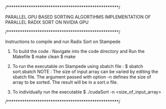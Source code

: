 
/***************************************************/

PARALLEL GPU BASED SORTING ALGORTIHMS
IMPLEMENTATION OF PARALLEL RADIX SORT ON NVIDIA GPU

/***************************************************/

Instructions to compile and run Radix Sort on Stampede

1. To build the code : Navigate into the code  directory and Run the Makefile 
$ make clean
$ make


2. To run the executable on Stampede using sbatch file :
$ sbatch sort.sbatch
NOTE : The size of input array can be varied by editing the sbatch file. 
The argument passed with option -n defines the size of array to be sorted.
The result will be in a sort.o<jobID> file.


3. To individually run the executable
$ ./cudaSort -n  <size_of_input_array>

/***************************************************/
